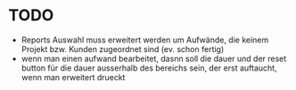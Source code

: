 # TODO

- Reports Auswahl muss erweitert werden um Aufwände, die keinem Projekt bzw. Kunden zugeordnet sind (ev. schon fertig)
- wenn man einen aufwand bearbeitet, dasnn soll die dauer und der reset button für die dauer ausserhalb des bereichs sein, der erst auftaucht, wenn man erweitert drueckt